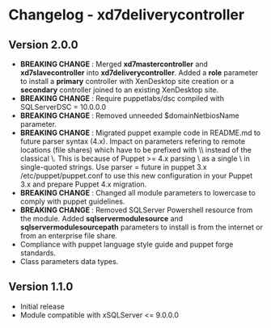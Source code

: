 # Changelog - xd7deliverycontroller #

## Version 2.0.0 ##
- **BREAKING CHANGE** : Merged **xd7mastercontroller** and **xd7slavecontroller** into **xd7deliverycontroller**. Added a **role** parameter to install a **primary** controller with XenDesktop site creation or a **secondary**  controller joined to an existing XenDesktop site.
- **BREAKING CHANGE** : Require puppetlabs/dsc compiled with SQLServerDSC = 10.0.0.0
- **BREAKING CHANGE** : Removed unneeded $domainNetbiosName parameter.
- **BREAKING CHANGE** : Migrated puppet example code in README.md to future parser syntax (4.x). Impact on parameters refering to remote locations (file shares) which have to be prefixed with \\\\ instead of the classical \\. This is because of Puppet >= 4.x parsing \\ as a single \ in single-quoted strings. Use parser = future in puppet 3.x /etc/puppet/puppet.conf to use this new configuration in your Puppet 3.x and prepare Puppet 4.x migration.
- **BREAKING CHANGE** : Changed all module parameters to lowercase to comply with puppet guidelines.
- **BREAKING CHANGE** : Removed SQLServer Powershell resource from the module. Added **sqlservermodulesource** and **sqlservermodulesourcepath** parameters to install is from the internet or from an enterprise file share.
- Compliance with puppet language style guide and puppet forge standards.
- Class parameters data types.



## Version 1.1.0 ##
- Initial release
- Module compatible with xSQLServer <= 9.0.0.0
